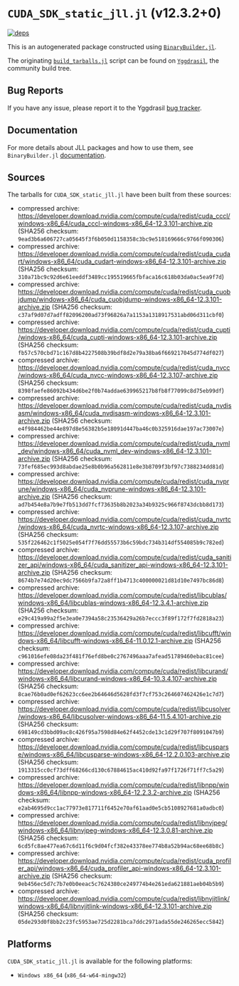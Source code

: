 # `CUDA_SDK_static_jll.jl` (v12.3.2+0)

[![deps](https://juliahub.com/docs/CUDA_SDK_static_jll/deps.svg)](https://juliahub.com/ui/Packages/CUDA_SDK_static_jll/eFajz?page=2)

This is an autogenerated package constructed using [`BinaryBuilder.jl`](https://github.com/JuliaPackaging/BinaryBuilder.jl).

The originating [`build_tarballs.jl`](https://github.com/JuliaPackaging/Yggdrasil/blob/a7863ff23e50c2e4389e00ee2ec81aca803c2393/C/CUDA/CUDA_SDK_static@12.3/build_tarballs.jl) script can be found on [`Yggdrasil`](https://github.com/JuliaPackaging/Yggdrasil/), the community build tree.

## Bug Reports

If you have any issue, please report it to the Yggdrasil [bug tracker](https://github.com/JuliaPackaging/Yggdrasil/issues).

## Documentation

For more details about JLL packages and how to use them, see `BinaryBuilder.jl` [documentation](https://docs.binarybuilder.org/stable/jll/).

## Sources

The tarballs for `CUDA_SDK_static_jll.jl` have been built from these sources:

* compressed archive: https://developer.download.nvidia.com/compute/cuda/redist/cuda_cccl/windows-x86_64/cuda_cccl-windows-x86_64-12.3.101-archive.zip (SHA256 checksum: `9ead3b6a606727ca05645f3f6b050d1158358c3bc9e518169666c9766f090306`)
* compressed archive: https://developer.download.nvidia.com/compute/cuda/redist/cuda_cudart/windows-x86_64/cuda_cudart-windows-x86_64-12.3.101-archive.zip (SHA256 checksum: `310a71bc9c92d6e61eeddf3489cc195519665fbfaca16c618b03da0ac5ea9f7d`)
* compressed archive: https://developer.download.nvidia.com/compute/cuda/redist/cuda_cuobjdump/windows-x86_64/cuda_cuobjdump-windows-x86_64-12.3.101-archive.zip (SHA256 checksum: `c37af9d07d7adff82096200ad73f96826a7a1153a1318917531abd06d311cbf0`)
* compressed archive: https://developer.download.nvidia.com/compute/cuda/redist/cuda_cupti/windows-x86_64/cuda_cupti-windows-x86_64-12.3.101-archive.zip (SHA256 checksum: `fb57c570cbd71c167d8b4227508b39bdf8d2e79a38ba6f669217045d774df027`)
* compressed archive: https://developer.download.nvidia.com/compute/cuda/redist/cuda_nvcc/windows-x86_64/cuda_nvcc-windows-x86_64-12.3.107-archive.zip (SHA256 checksum: `8398faefe86092b434d6be2f0b74addae639965217b8fb8f77099c8d75eb99df`)
* compressed archive: https://developer.download.nvidia.com/compute/cuda/redist/cuda_nvdisasm/windows-x86_64/cuda_nvdisasm-windows-x86_64-12.3.101-archive.zip (SHA256 checksum: `e4f984462be44e897d8e56382b5e18091d447ba46c0b325916dae197ac73007e`)
* compressed archive: https://developer.download.nvidia.com/compute/cuda/redist/cuda_nvml_dev/windows-x86_64/cuda_nvml_dev-windows-x86_64-12.3.101-archive.zip (SHA256 checksum: `73fef685ec993d8abdae25e8b0b96a562811e8e3b8709f3bf97c7388234dd81d`)
* compressed archive: https://developer.download.nvidia.com/compute/cuda/redist/cuda_nvprune/windows-x86_64/cuda_nvprune-windows-x86_64-12.3.101-archive.zip (SHA256 checksum: `ad7b454e8a7b9e7fb513dd7fcf73635b8b2023a34b9325c966f8743dcbb8d173`)
* compressed archive: https://developer.download.nvidia.com/compute/cuda/redist/cuda_nvrtc/windows-x86_64/cuda_nvrtc-windows-x86_64-12.3.107-archive.zip (SHA256 checksum: `535f226462c1f5025e054f7f76dd55573b6c59bdc734b314df554085b9c782ed`)
* compressed archive: https://developer.download.nvidia.com/compute/cuda/redist/cuda_sanitizer_api/windows-x86_64/cuda_sanitizer_api-windows-x86_64-12.3.101-archive.zip (SHA256 checksum: `8674b7e74d20ec9dc7566b9fa72a8ff1b4713c400000021d81d10e7497bc86d8`)
* compressed archive: https://developer.download.nvidia.com/compute/cuda/redist/libcublas/windows-x86_64/libcublas-windows-x86_64-12.3.4.1-archive.zip (SHA256 checksum: `e29c419a99a2f5e3ea0e7394a58c23536429a26b7eccc3f89f172f7fd2818a23`)
* compressed archive: https://developer.download.nvidia.com/compute/cuda/redist/libcufft/windows-x86_64/libcufft-windows-x86_64-11.0.12.1-archive.zip (SHA256 checksum: `c961016efe08da23f481f76efd8be0c2767496aaa7afead51789460ebac81cee`)
* compressed archive: https://developer.download.nvidia.com/compute/cuda/redist/libcurand/windows-x86_64/libcurand-windows-x86_64-10.3.4.107-archive.zip (SHA256 checksum: `8cae76b0ad0ef62623cc6ee2b64646d5628fd3f7cf753c264607462426e1c7d7`)
* compressed archive: https://developer.download.nvidia.com/compute/cuda/redist/libcusolver/windows-x86_64/libcusolver-windows-x86_64-11.5.4.101-archive.zip (SHA256 checksum: `698149cd3bbd09ac8c426f95a7598d84e62f4452cde13c1d29f707f8091047b9`)
* compressed archive: https://developer.download.nvidia.com/compute/cuda/redist/libcusparse/windows-x86_64/libcusparse-windows-x86_64-12.2.0.103-archive.zip (SHA256 checksum: `1913315cc0cf73dff68266cd130c67884615ac410d92fa97f1726f71ff7c5a29`)
* compressed archive: https://developer.download.nvidia.com/compute/cuda/redist/libnpp/windows-x86_64/libnpp-windows-x86_64-12.2.3.2-archive.zip (SHA256 checksum: `e2ab4695d9cc1ac77973e817711f6452e70af61aad0e5cb5108927681a0adbc0`)
* compressed archive: https://developer.download.nvidia.com/compute/cuda/redist/libnvjpeg/windows-x86_64/libnvjpeg-windows-x86_64-12.3.0.81-archive.zip (SHA256 checksum: `6cd5fc8ae477ea67c6d11f6c9d04fcf382e43378ee774b8a52b94ac68ee68b8c`)
* compressed archive: https://developer.download.nvidia.com/compute/cuda/redist/cuda_profiler_api/windows-x86_64/cuda_profiler_api-windows-x86_64-12.3.101-archive.zip (SHA256 checksum: `9eb456ec5d7c7b7e0b0eeac5c7624380ce249774b4e261eda621881aeb04b5b9`)
* compressed archive: https://developer.download.nvidia.com/compute/cuda/redist/libnvjitlink/windows-x86_64/libnvjitlink-windows-x86_64-12.3.101-archive.zip (SHA256 checksum: `05de293d0f8bb2c23fc5953ae725d2281bca7ddc2971ada55de246265ecc5842`)

## Platforms

`CUDA_SDK_static_jll.jl` is available for the following platforms:

* `Windows x86_64` (`x86_64-w64-mingw32`)
